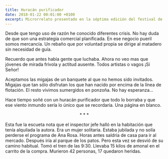 ```yaml
---
title: Huracán purificador
date: 2018-01-22 00:01:00 +0100
excerpt: Microrrelato presentado en la séptima edición del festival de terror de sabadell. La limitación era 1200 caracteres incluyendo espacios.
---
```

Desde que tengo uso de razón he conocido diferentes crisis. No hay duda de que son una estrategia comercial planificada. En ese negocio pueril somos mercancía. Un rebaño que por voluntad propia se dirige al matadero sin necesidad de guía.

Recuerdo que antes había gente que luchaba. Ahora no veo mas que jóvenes de mirada frívola y actitud ausente. Todos artistas o vagos ¡Sí Señor!

Aceptamos las migajas de un banquete al que no hemos sido invitados. Migajas que tan sólo disfrutan los que han nacido por encima de la línea de flotación. El resto vivimos sumergidos en ponzoña. No hay esperanza...

Hace tiempo soñé con un huracán purificador que todo lo borraba y que ese viento inmundo sería lo único que se recordaría. Una página en blanco.

<div style='text-align: center;'>* * *</div>

Esta fue la escueta nota que el inspector jefe halló en la habitación que tenía alquilada la autora. Era un mujer solitaria. Estaba jubilada y no solía perderse el programa de Ana Rosa. Horas antes saldría de casa para ir al mercado. Después iría al parque de los patos. Pero esta vez se desvió de su camino habitual. Tomó el tren de las 9:30. Llevaba 15 kilos de amonal en el carrito de la compra. Murieron 42 personas, 17 quedaron heridas.